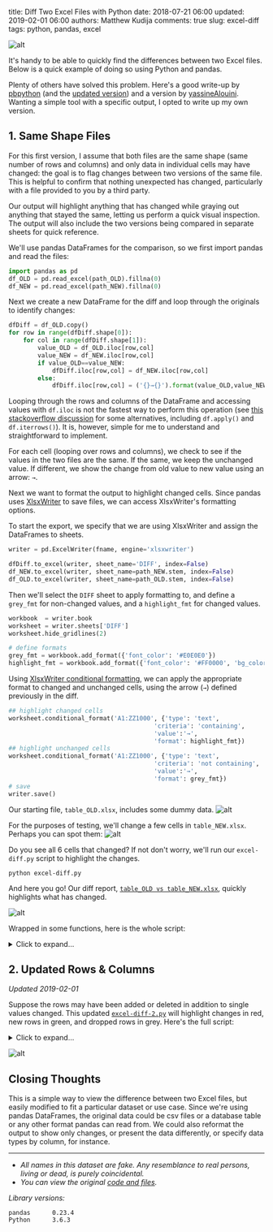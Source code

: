 title:  Diff Two Excel Files with Python
date: 2018-07-21 06:00
updated: 2019-02-01 06:00
authors: Matthew Kudija
comments: true
slug: excel-diff
tags: python, pandas, excel


<!-- PELICAN_BEGIN_SUMMARY -->

![alt]({filename}/downloads/code/excel-diff/images/excel-diff1.png)

It's handy to be able to quickly find the differences between two Excel files. Below is a quick example of doing so using Python and pandas. 

<!-- PELICAN_END_SUMMARY -->

Plenty of others have solved this problem. Here's a good write-up by [pbpython](http://pbpython.com/excel-diff-pandas.html) (and the [updated version](http://pbpython.com/excel-diff-pandas-update.html)) and a version by [yassineAlouini](https://gist.github.com/yassineAlouini/9b36ee91560445ce28b06733a362ced8). Wanting a simple tool with a specific output, I opted to write up my own version. 

## 1. Same Shape Files
For this first version, I assume that both files are the same shape (same number of rows and columns) and only data in individual cells may have changed: the goal is to flag changes between two versions of the same file. This is helpful to confirm that nothing unexpected has changed, particularly with a file provided to you by a third party.

Our output will highlight anything that has changed while graying out anything that stayed the same, letting us perform a quick visual inspection. The output will also include the two versions being compared in separate sheets for quick reference.

We'll use pandas DataFrames for the comparison, so we first import pandas and read the files:

```python
import pandas as pd
df_OLD = pd.read_excel(path_OLD).fillna(0)
df_NEW = pd.read_excel(path_NEW).fillna(0)
```

Next we create a new DataFrame for the diff and loop through the originals to identify changes:

```python
dfDiff = df_OLD.copy()
for row in range(dfDiff.shape[0]):
    for col in range(dfDiff.shape[1]):
        value_OLD = df_OLD.iloc[row,col]
        value_NEW = df_NEW.iloc[row,col]
        if value_OLD==value_NEW:
            dfDiff.iloc[row,col] = df_NEW.iloc[row,col]
        else:
            dfDiff.iloc[row,col] = ('{}→{}').format(value_OLD,value_NEW)
```

Looping through the rows and columns of the DataFrame and accessing values with `df.iloc` is not the fastest way to perform this operation (see [this stackoverflow discussion](https://stackoverflow.com/questions/16476924/how-to-iterate-over-rows-in-a-dataframe-in-pandas) for some alternatives, including `df.apply()` and `df.iterrows()`). It is, however, simple for me to understand and straightforward to implement.

For each cell (looping over rows and columns), we check to see if the values in the two files are the same. If the same, we keep the unchanged value. If different, we show the change from old value to new value using an arrow: `→`. 

Next we want to format the output to highlight changed cells. Since pandas uses [XlsxWriter](https://xlsxwriter.readthedocs.io/working_with_pandas.html) to save files, we can access XlsxWriter's formatting options. 

To start the export, we specify that we are using XlsxWriter and assign the DataFrames to sheets.
```python
writer = pd.ExcelWriter(fname, engine='xlsxwriter')

dfDiff.to_excel(writer, sheet_name='DIFF', index=False)
df_NEW.to_excel(writer, sheet_name=path_NEW.stem, index=False)
df_OLD.to_excel(writer, sheet_name=path_OLD.stem, index=False)
```

Then we'll select the `DIFF` sheet to apply formatting to, and define a `grey_fmt` for non-changed values, and a `highlight_fmt` for changed values. 

```python
workbook  = writer.book
worksheet = writer.sheets['DIFF']
worksheet.hide_gridlines(2)

# define formats
grey_fmt = workbook.add_format({'font_color': '#E0E0E0'})
highlight_fmt = workbook.add_format({'font_color': '#FF0000', 'bg_color':'#B1B3B3'})
```

Using [XlsxWriter conditional formatting](https://xlsxwriter.readthedocs.io/working_with_conditional_formats.html), we can apply the appropriate format to changed and unchanged cells, using the arrow (`→`) defined previously in the diff.

```python
## highlight changed cells
worksheet.conditional_format('A1:ZZ1000', {'type': 'text',
                                        'criteria': 'containing',
                                        'value':'→',
                                        'format': highlight_fmt})
## highlight unchanged cells
worksheet.conditional_format('A1:ZZ1000', {'type': 'text',
                                        'criteria': 'not containing',
                                        'value':'→',
                                        'format': grey_fmt})
# save
writer.save()
```

Our starting file, `table_OLD.xlsx`, includes some dummy data. 
![alt]({filename}/downloads/code/excel-diff/images/table_OLD.png)

For the purposes of testing, we'll change a few cells in `table_NEW.xlsx`. Perhaps you can spot them:
![alt]({filename}/downloads/code/excel-diff/images/table_NEW.png)

Do you see all 6 cells that changed? If not don't worry, we'll run our `excel-diff.py` script to highlight the changes.
```
python excel-diff.py
```

And here you go! Our diff report, [`table_OLD vs table_NEW.xlsx`](https://github.com/mkudija/blog/blob/master/content/downloads/code/excel-diff/table_OLD%20vs%20table_NEW.xlsx), quickly highlights what has changed.

![alt]({filename}/downloads/code/excel-diff/images/diff.png)

Wrapped in some functions, here is the whole script:

<details>
	<summary>Click to expand...</summary>

[`excel-diff.py`](https://github.com/mkudija/blog/blob/master/content/downloads/code/excel-diff/excel-diff.py)

```python
import pandas as pd
from pathlib import Path


def excel_diff(path_OLD, path_NEW):

    df_OLD = pd.read_excel(path_OLD).fillna(0)
    df_NEW = pd.read_excel(path_NEW).fillna(0)

    # Perform Diff
    dfDiff = df_OLD.copy()
    for row in range(dfDiff.shape[0]):
        for col in range(dfDiff.shape[1]):
            value_OLD = df_OLD.iloc[row,col]
            value_NEW = df_NEW.iloc[row,col]
            if value_OLD==value_NEW:
                dfDiff.iloc[row,col] = df_NEW.iloc[row,col]
            else:
                dfDiff.iloc[row,col] = ('{}→{}').format(value_OLD,value_NEW)

    # Save output and format
    fname = '{} vs {}.xlsx'.format(path_OLD.stem,path_NEW.stem)
    writer = pd.ExcelWriter(fname, engine='xlsxwriter')

    dfDiff.to_excel(writer, sheet_name='DIFF', index=False)
    df_NEW.to_excel(writer, sheet_name=path_NEW.stem, index=False)
    df_OLD.to_excel(writer, sheet_name=path_OLD.stem, index=False)

    # get xlsxwriter objects
    workbook  = writer.book
    worksheet = writer.sheets['DIFF']
    worksheet.hide_gridlines(2)

    # define formats
    date_fmt = workbook.add_format({'align': 'center', 'num_format': 'yyyy-mm-dd'})
    center_fmt = workbook.add_format({'align': 'center'})
    number_fmt = workbook.add_format({'align': 'center', 'num_format': '#,##0.00'})
    cur_fmt = workbook.add_format({'align': 'center', 'num_format': '$#,##0.00'})
    perc_fmt = workbook.add_format({'align': 'center', 'num_format': '0%'})
    grey_fmt = workbook.add_format({'font_color': '#E0E0E0'})
    highlight_fmt = workbook.add_format({'font_color': '#FF0000', 'bg_color':'#B1B3B3'})

    # set column width and format over columns
    # worksheet.set_column('J:AX', 5, number_fmt)

    # set format over range
    ## highlight changed cells
    worksheet.conditional_format('A1:ZZ1000', {'type': 'text',
                                            'criteria': 'containing',
                                            'value':'→',
                                            'format': highlight_fmt})
    ## highlight unchanged cells
    worksheet.conditional_format('A1:ZZ1000', {'type': 'text',
                                            'criteria': 'not containing',
                                            'value':'→',
                                            'format': grey_fmt})
    
    # save
    writer.save()
    print('Done.')


def main():
    path_OLD = Path('table_OLD.xlsx')
    path_NEW = Path('table_NEW.xlsx')

    excel_diff(path_OLD, path_NEW)


if __name__ == '__main__':
    main()
```

</details>

## 2. Updated Rows & Columns

*Updated 2019-02-01*

Suppose the rows may have been added or deleted in addition to single values changed. This updated [`excel-diff-2.py`](https://github.com/mkudija/blog/blob/master/content/downloads/code/excel-diff/excel-diff-2.py) will highlight changes in red, new rows in green, and dropped rows in grey. Here's the full script:

<details>
    <summary>Click to expand...</summary>

[`excel-diff-2.py`](https://github.com/mkudija/blog/blob/master/content/downloads/code/excel-diff/excel-diff-2.py)

```python
import pandas as pd
from pathlib import Path


def excel_diff(path_OLD, path_NEW, index_col):

    df_OLD = pd.read_excel(path_OLD, index_col=index_col).fillna(0)
    df_NEW = pd.read_excel(path_NEW, index_col=index_col).fillna(0)

    # Perform Diff
    dfDiff = df_NEW.copy()
    droppedRows = []
    newRows = []

    cols_OLD = df_OLD.columns
    cols_NEW = df_NEW.columns
    sharedCols = list(set(cols_OLD).intersection(cols_NEW))
    
    for row in dfDiff.index:
        if (row in df_OLD.index) and (row in df_NEW.index):
            for col in sharedCols:
                value_OLD = df_OLD.loc[row,col]
                value_NEW = df_NEW.loc[row,col]
                if value_OLD==value_NEW:
                    dfDiff.loc[row,col] = df_NEW.loc[row,col]
                else:
                    dfDiff.loc[row,col] = ('{}→{}').format(value_OLD,value_NEW)
        else:
            newRows.append(row)

    for row in df_OLD.index:
        if row not in df_NEW.index:
            droppedRows.append(row)
            dfDiff = dfDiff.append(df_OLD.loc[row,:])

    dfDiff = dfDiff.sort_index().fillna('')
    print(dfDiff)
    print('\nNew Rows:     {}'.format(newRows))
    print('Dropped Rows: {}'.format(droppedRows))

    # Save output and format
    fname = '{} vs {}.xlsx'.format(path_OLD.stem,path_NEW.stem)
    writer = pd.ExcelWriter(fname, engine='xlsxwriter')

    dfDiff.to_excel(writer, sheet_name='DIFF', index=True)
    df_NEW.to_excel(writer, sheet_name=path_NEW.stem, index=True)
    df_OLD.to_excel(writer, sheet_name=path_OLD.stem, index=True)

    # get xlsxwriter objects
    workbook  = writer.book
    worksheet = writer.sheets['DIFF']
    worksheet.hide_gridlines(2)
    worksheet.set_default_row(15)

    # define formats
    date_fmt = workbook.add_format({'align': 'center', 'num_format': 'yyyy-mm-dd'})
    center_fmt = workbook.add_format({'align': 'center'})
    number_fmt = workbook.add_format({'align': 'center', 'num_format': '#,##0.00'})
    cur_fmt = workbook.add_format({'align': 'center', 'num_format': '$#,##0.00'})
    perc_fmt = workbook.add_format({'align': 'center', 'num_format': '0%'})
    grey_fmt = workbook.add_format({'font_color': '#E0E0E0'})
    highlight_fmt = workbook.add_format({'font_color': '#FF0000', 'bg_color':'#B1B3B3'})
    new_fmt = workbook.add_format({'font_color': '#32CD32','bold':True})

    # set format over range
    ## highlight changed cells
    worksheet.conditional_format('A1:ZZ1000', {'type': 'text',
                                            'criteria': 'containing',
                                            'value':'→',
                                            'format': highlight_fmt})

    # highlight new/changed rows
    for row in range(dfDiff.shape[0]):
        if row+1 in newRows:
            worksheet.set_row(row+1, 15, new_fmt)
        if row+1 in droppedRows:
            worksheet.set_row(row+1, 15, grey_fmt)

    # save
    writer.save()
    print('\nDone.\n')


def main():
    path_OLD = Path('v1.xlsx')
    path_NEW = Path('v2.xlsx')
    index_col = 'uid'

    excel_diff(path_OLD, path_NEW, index_col)


if __name__ == '__main__':
    main()
```
</details>

![alt]({filename}/downloads/code/excel-diff/images/excel-diff2.png)



## Closing Thoughts

This is a simple way to view the difference between two Excel files, but easily modified to fit a particular dataset or use case. Since we're using pandas DataFrames, the original data could be csv files or a database table or any other format pandas can read from. We could also reformat the output to show only changes, or present the data differently, or specify data types by column, for instance.


---

- *All names in this dataset are fake. Any resemblance to real persons, living or dead, is purely coincidental.*
- *You can view the original [code and files](https://github.com/mkudija/blog/tree/master/content/downloads/code/excel-diff).*

*Library versions:*
```
pandas      0.23.4
Python      3.6.3
```
